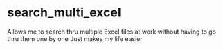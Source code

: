 # search_multi_excel
Allows me to search thru multiple Excel files at work without having to go thru them one by one
Just makes my life easier
